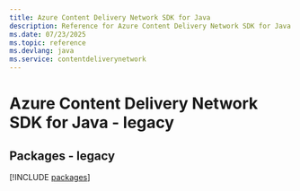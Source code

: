 ```yaml
---
title: Azure Content Delivery Network SDK for Java
description: Reference for Azure Content Delivery Network SDK for Java
ms.date: 07/23/2025
ms.topic: reference
ms.devlang: java
ms.service: contentdeliverynetwork
---
```

# Azure Content Delivery Network SDK for Java - legacy
## Packages - legacy
[!INCLUDE [packages](content-delivery-network-index.md)]
